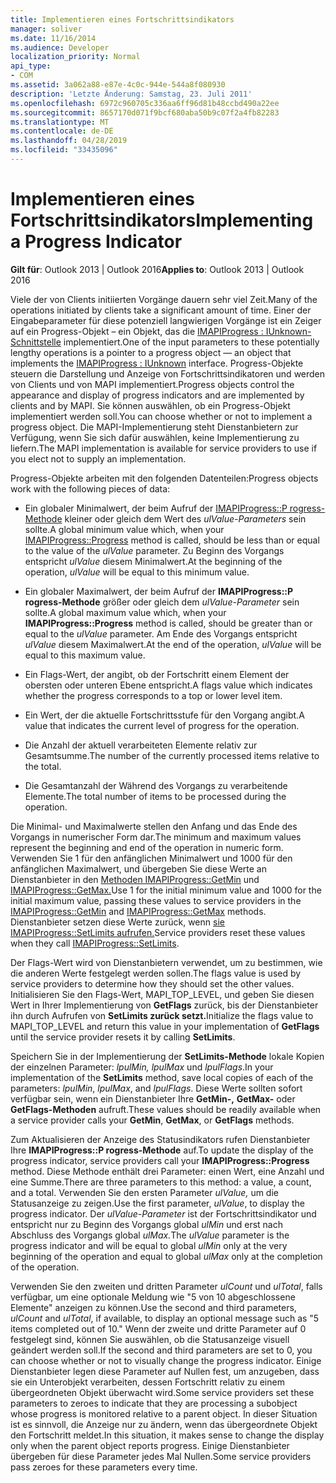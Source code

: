 ```yaml
---
title: Implementieren eines Fortschrittsindikators
manager: soliver
ms.date: 11/16/2014
ms.audience: Developer
localization_priority: Normal
api_type:
- COM
ms.assetid: 3a062a88-e87e-4c0c-944e-544a8f080930
description: 'Letzte Änderung: Samstag, 23. Juli 2011'
ms.openlocfilehash: 6972c960705c336aa6ff96d81b48ccbd490a22ee
ms.sourcegitcommit: 8657170d071f9bcf680aba50b9c07f2a4fb82283
ms.translationtype: MT
ms.contentlocale: de-DE
ms.lasthandoff: 04/28/2019
ms.locfileid: "33435096"
---
```

# <a name="implementing-a-progress-indicator"></a><span data-ttu-id="6ce23-103">Implementieren eines Fortschrittsindikators</span><span class="sxs-lookup"><span data-stu-id="6ce23-103">Implementing a Progress Indicator</span></span>

  
  
<span data-ttu-id="6ce23-104">**Gilt für**: Outlook 2013 | Outlook 2016</span><span class="sxs-lookup"><span data-stu-id="6ce23-104">**Applies to**: Outlook 2013 | Outlook 2016</span></span> 
  
<span data-ttu-id="6ce23-105">Viele der von Clients initiierten Vorgänge dauern sehr viel Zeit.</span><span class="sxs-lookup"><span data-stu-id="6ce23-105">Many of the operations initiated by clients take a significant amount of time.</span></span> <span data-ttu-id="6ce23-106">Einer der Eingabeparameter für diese potenziell langwierigen Vorgänge ist ein Zeiger auf ein Progress-Objekt – ein Objekt, das die [IMAPIProgress : IUnknown-Schnittstelle](imapiprogressiunknown.md) implementiert.</span><span class="sxs-lookup"><span data-stu-id="6ce23-106">One of the input parameters to these potentially lengthy operations is a pointer to a progress object — an object that implements the [IMAPIProgress : IUnknown](imapiprogressiunknown.md) interface.</span></span> <span data-ttu-id="6ce23-107">Progress-Objekte steuern die Darstellung und Anzeige von Fortschrittsindikatoren und werden von Clients und von MAPI implementiert.</span><span class="sxs-lookup"><span data-stu-id="6ce23-107">Progress objects control the appearance and display of progress indicators and are implemented by clients and by MAPI.</span></span> <span data-ttu-id="6ce23-108">Sie können auswählen, ob ein Progress-Objekt implementiert werden soll.</span><span class="sxs-lookup"><span data-stu-id="6ce23-108">You can choose whether or not to implement a progress object.</span></span> <span data-ttu-id="6ce23-109">Die MAPI-Implementierung steht Dienstanbietern zur Verfügung, wenn Sie sich dafür auswählen, keine Implementierung zu liefern.</span><span class="sxs-lookup"><span data-stu-id="6ce23-109">The MAPI implementation is available for service providers to use if you elect not to supply an implementation.</span></span> 
  
<span data-ttu-id="6ce23-110">Progress-Objekte arbeiten mit den folgenden Datenteilen:</span><span class="sxs-lookup"><span data-stu-id="6ce23-110">Progress objects work with the following pieces of data:</span></span>
  
- <span data-ttu-id="6ce23-111">Ein globaler Minimalwert, der beim Aufruf der [IMAPIProgress::P rogress-Methode](imapiprogress-progress.md) kleiner oder gleich dem Wert des  _ulValue-Parameters_ sein sollte.</span><span class="sxs-lookup"><span data-stu-id="6ce23-111">A global minimum value which, when your [IMAPIProgress::Progress](imapiprogress-progress.md) method is called, should be less than or equal to the value of the  _ulValue_ parameter.</span></span> <span data-ttu-id="6ce23-112">Zu Beginn des Vorgangs entspricht  _ulValue_ diesem Minimalwert.</span><span class="sxs-lookup"><span data-stu-id="6ce23-112">At the beginning of the operation,  _ulValue_ will be equal to this minimum value.</span></span> 
    
- <span data-ttu-id="6ce23-113">Ein globaler Maximalwert, der beim Aufruf der **IMAPIProgress::P rogress-Methode** größer oder gleich dem  _ulValue-Parameter_ sein sollte.</span><span class="sxs-lookup"><span data-stu-id="6ce23-113">A global maximum value which, when your **IMAPIProgress::Progress** method is called, should be greater than or equal to the  _ulValue_ parameter.</span></span> <span data-ttu-id="6ce23-114">Am Ende des Vorgangs entspricht  _ulValue_ diesem Maximalwert.</span><span class="sxs-lookup"><span data-stu-id="6ce23-114">At the end of the operation,  _ulValue_ will be equal to this maximum value.</span></span> 
    
- <span data-ttu-id="6ce23-115">Ein Flags-Wert, der angibt, ob der Fortschritt einem Element der obersten oder unteren Ebene entspricht.</span><span class="sxs-lookup"><span data-stu-id="6ce23-115">A flags value which indicates whether the progress corresponds to a top or lower level item.</span></span>
    
- <span data-ttu-id="6ce23-116">Ein Wert, der die aktuelle Fortschrittsstufe für den Vorgang angibt.</span><span class="sxs-lookup"><span data-stu-id="6ce23-116">A value that indicates the current level of progress for the operation.</span></span>
    
- <span data-ttu-id="6ce23-117">Die Anzahl der aktuell verarbeiteten Elemente relativ zur Gesamtsumme.</span><span class="sxs-lookup"><span data-stu-id="6ce23-117">The number of the currently processed items relative to the total.</span></span>
    
- <span data-ttu-id="6ce23-118">Die Gesamtanzahl der Während des Vorgangs zu verarbeitende Elemente.</span><span class="sxs-lookup"><span data-stu-id="6ce23-118">The total number of items to be processed during the operation.</span></span>
    
<span data-ttu-id="6ce23-119">Die Minimal- und Maximalwerte stellen den Anfang und das Ende des Vorgangs in numerischer Form dar.</span><span class="sxs-lookup"><span data-stu-id="6ce23-119">The minimum and maximum values represent the beginning and end of the operation in numeric form.</span></span> <span data-ttu-id="6ce23-120">Verwenden Sie 1 für den anfänglichen Minimalwert und 1000 für den anfänglichen Maximalwert, und übergeben Sie diese Werte an Dienstanbieter in den [Methoden IMAPIProgress::GetMin](imapiprogress-getmin.md) und [IMAPIProgress::GetMax.](imapiprogress-getmax.md)</span><span class="sxs-lookup"><span data-stu-id="6ce23-120">Use 1 for the initial minimum value and 1000 for the initial maximum value, passing these values to service providers in the [IMAPIProgress::GetMin](imapiprogress-getmin.md) and [IMAPIProgress::GetMax](imapiprogress-getmax.md) methods.</span></span> <span data-ttu-id="6ce23-121">Dienstanbieter setzen diese Werte zurück, wenn [sie IMAPIProgress::SetLimits aufrufen.](imapiprogress-setlimits.md)</span><span class="sxs-lookup"><span data-stu-id="6ce23-121">Service providers reset these values when they call [IMAPIProgress::SetLimits](imapiprogress-setlimits.md).</span></span> 
  
<span data-ttu-id="6ce23-122">Der Flags-Wert wird von Dienstanbietern verwendet, um zu bestimmen, wie die anderen Werte festgelegt werden sollen.</span><span class="sxs-lookup"><span data-stu-id="6ce23-122">The flags value is used by service providers to determine how they should set the other values.</span></span> <span data-ttu-id="6ce23-123">Initialisieren Sie den Flags-Wert, MAPI_TOP_LEVEL, und geben Sie diesen Wert in Ihrer Implementierung von **GetFlags** zurück, bis der Dienstanbieter ihn durch Aufrufen von **SetLimits zurück setzt.**</span><span class="sxs-lookup"><span data-stu-id="6ce23-123">Initialize the flags value to MAPI_TOP_LEVEL and return this value in your implementation of **GetFlags** until the service provider resets it by calling **SetLimits**.</span></span> 
  
<span data-ttu-id="6ce23-124">Speichern Sie in der Implementierung der **SetLimits-Methode** lokale Kopien der einzelnen Parameter:  _lpulMin,_  _lpulMax_ und  _lpulFlags_.</span><span class="sxs-lookup"><span data-stu-id="6ce23-124">In your implementation of the **SetLimits** method, save local copies of each of the parameters:  _lpulMin_,  _lpulMax_, and  _lpulFlags_.</span></span> <span data-ttu-id="6ce23-125">Diese Werte sollten sofort verfügbar sein, wenn ein Dienstanbieter Ihre **GetMin-,** **GetMax-** oder **GetFlags-Methoden** aufruft.</span><span class="sxs-lookup"><span data-stu-id="6ce23-125">These values should be readily available when a service provider calls your **GetMin**, **GetMax**, or **GetFlags** methods.</span></span> 
  
<span data-ttu-id="6ce23-126">Zum Aktualisieren der Anzeige des Statusindikators rufen Dienstanbieter Ihre **IMAPIProgress::P rogress-Methode** auf.</span><span class="sxs-lookup"><span data-stu-id="6ce23-126">To update the display of the progress indicator, service providers call your **IMAPIProgress::Progress** method.</span></span> <span data-ttu-id="6ce23-127">Diese Methode enthält drei Parameter: einen Wert, eine Anzahl und eine Summe.</span><span class="sxs-lookup"><span data-stu-id="6ce23-127">There are three parameters to this method: a value, a count, and a total.</span></span> <span data-ttu-id="6ce23-128">Verwenden Sie den ersten Parameter  _ulValue,_ um die Statusanzeige zu zeigen.</span><span class="sxs-lookup"><span data-stu-id="6ce23-128">Use the first parameter,  _ulValue_, to display the progress indicator.</span></span> <span data-ttu-id="6ce23-129">Der _ulValue-Parameter_ ist der Fortschrittsindikator und entspricht nur zu Beginn des Vorgangs global _ulMin_ und erst nach Abschluss des Vorgangs global _ulMax._</span><span class="sxs-lookup"><span data-stu-id="6ce23-129">The  _ulValue_ parameter is the progress indicator and will be equal to global  _ulMin_ only at the very beginning of the operation and equal to global  _ulMax_ only at the completion of the operation.</span></span> 
  
<span data-ttu-id="6ce23-130">Verwenden Sie den zweiten und dritten Parameter  _ulCount_ und  _ulTotal_, falls verfügbar, um eine optionale Meldung wie "5 von 10 abgeschlossene Elemente" anzeigen zu können.</span><span class="sxs-lookup"><span data-stu-id="6ce23-130">Use the second and third parameters,  _ulCount_ and  _ulTotal_, if available, to display an optional message such as "5 items completed out of 10."</span></span> <span data-ttu-id="6ce23-131">Wenn der zweite und dritte Parameter auf 0 festgelegt sind, können Sie auswählen, ob die Statusanzeige visuell geändert werden soll.</span><span class="sxs-lookup"><span data-stu-id="6ce23-131">If the second and third parameters are set to 0, you can choose whether or not to visually change the progress indicator.</span></span> <span data-ttu-id="6ce23-132">Einige Dienstanbieter legen diese Parameter auf Nullen fest, um anzugeben, dass sie ein Unterobjekt verarbeiten, dessen Fortschritt relativ zu einem übergeordneten Objekt überwacht wird.</span><span class="sxs-lookup"><span data-stu-id="6ce23-132">Some service providers set these parameters to zeroes to indicate that they are processing a subobject whose progress is monitored relative to a parent object.</span></span> <span data-ttu-id="6ce23-133">In dieser Situation ist es sinnvoll, die Anzeige nur zu ändern, wenn das übergeordnete Objekt den Fortschritt meldet.</span><span class="sxs-lookup"><span data-stu-id="6ce23-133">In this situation, it makes sense to change the display only when the parent object reports progress.</span></span> <span data-ttu-id="6ce23-134">Einige Dienstanbieter übergeben für diese Parameter jedes Mal Nullen.</span><span class="sxs-lookup"><span data-stu-id="6ce23-134">Some service providers pass zeroes for these parameters every time.</span></span> 
  

